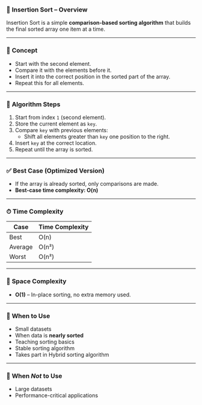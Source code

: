 

### 📘 **Insertion Sort – Overview**
Insertion Sort is a simple **comparison-based sorting algorithm** that builds the final sorted array one item at a time.

---

### 🧠 **Concept**
- Start with the second element.
- Compare it with the elements before it.
- Insert it into the correct position in the sorted part of the array.
- Repeat this for all elements.

---

### 🔁 **Algorithm Steps**
1. Start from index `1` (second element).
2. Store the current element as `key`.
3. Compare `key` with previous elements:
    - Shift all elements greater than `key` one position to the right.
4. Insert `key` at the correct location.
5. Repeat until the array is sorted.

---

### ✅ **Best Case (Optimized Version)**
- If the array is already sorted, only comparisons are made.
- **Best-case time complexity: O(n)**

---

### ⏱ **Time Complexity**
| Case       | Time Complexity |
|------------|------------------|
| Best       | O(n)             |
| Average    | O(n²)            |
| Worst      | O(n²)            |

---

### 🧮 **Space Complexity**
- **O(1)** – In-place sorting, no extra memory used.

---

### 📌 **When to Use**
- Small datasets 
- When data is **nearly sorted**
- Teaching sorting basics
- Stable sorting algorithm
- Takes part in Hybrid sorting algorithm
---

### 🚫 **When *Not* to Use**
- Large datasets
- Performance-critical applications
